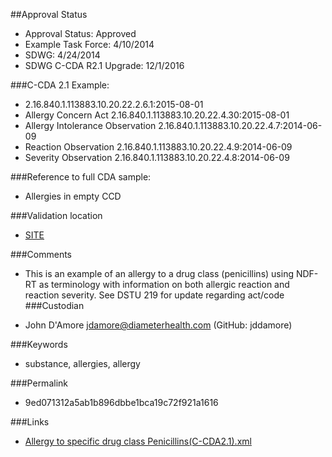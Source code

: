 ##Approval Status 

* Approval Status: Approved
* Example Task Force: 4/10/2014
* SDWG: 4/24/2014
* SDWG C-CDA R2.1 Upgrade: 12/1/2016    

###C-CDA 2.1 Example: 

* 2.16.840.1.113883.10.20.22.2.6.1:2015-08-01
* Allergy Concern Act 2.16.840.1.113883.10.20.22.4.30:2015-08-01
* Allergy Intolerance Observation 2.16.840.1.113883.10.20.22.4.7:2014-06-09
* Reaction Observation 2.16.840.1.113883.10.20.22.4.9:2014-06-09
* Severity Observation 2.16.840.1.113883.10.20.22.4.8:2014-06-09

###Reference to full CDA sample:
* Allergies in empty CCD


###Validation location

* [SITE](https://sitenv.org/c-cda-validator)


###Comments

* This is an example of an allergy to a drug class (penicillins) using NDF-RT as terminology with information on both allergic reaction and reaction severity. See DSTU 219 for update regarding act/code
###Custodian

* John D'Amore jdamore@diameterhealth.com (GitHub: jddamore)



###Keywords

* substance, allergies, allergy


###Permalink 

* 9ed071312a5ab1b896dbbe1bca19c72f921a1616

###Links 

* [Allergy to specific drug class Penicillins(C-CDA2.1).xml](https://github.com/HL7/C-CDA-Examples/tree/master/Allergies/Allergy%20to%20specific%20drug%20class%20Penicillins/Allergy%20to%20specific%20drug%20class%20Penicillins%28C-CDA2.1%29.xml)
